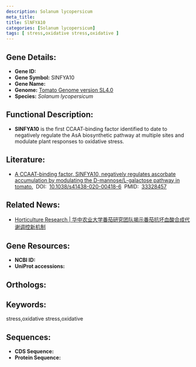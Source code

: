 ```yaml
---
description: Solanum lycopersicum
meta_title:
title: SlNFYA10
categories: [Solanum lycopersicum]
tags: [ stress,oxidative stress,oxidative ]
---
```


## Gene Details:
- **Gene ID:**	[]()
- **Gene Symbol:** SlNFYA10
- **Gene Name:** 
- **Genome:** [Tomato Genome version SL4.0]()
- **Species:** *Solanum lycopersicum*

## Functional Description:
   - **SlNFYA10** is the first CCAAT-binding factor identified to date to negatively regulate the AsA biosynthetic pathway at multiple sites and modulate plant responses to oxidative stress.

## Literature:
   - [A CCAAT-binding factor, SlNFYA10, negatively regulates ascorbate accumulation by modulating the D-mannose/L-galactose pathway in tomato.]( https://academic.oup.com/hr/article/doi/10.1038/s41438-020-00418-6/6445720?login=true)&nbsp;&nbsp;DOI:&nbsp;&nbsp;[10.1038/s41438-020-00418-6](https://academic.oup.com/hr/article/doi/10.1038/s41438-020-00418-6/6445720?login=true)&nbsp;&nbsp;PMID:&nbsp;&nbsp;[33328457](https://pubmed.ncbi.nlm.nih.gov/33328457/)

## Related News:
   - [Horticulture Research | 华中农业大学番茄研究团队揭示番茄抗坏血酸合成代谢调控新机制](https://mp.weixin.qq.com/s?__biz=Mzg3MDEwNDEyMg==&mid=2247501192&idx=4&sn=e5fcc0933b05c98d590c396d77dae06a&chksm=ce9068ddf9e7e1cbc81ebcb7103802b9ccaefc2124c4e02c003d67ba574f62dededa3dafa58d&scene=27#wechat_redirect)

## Gene Resources:
- **NCBI ID:** [](https://www.ncbi.nlm.nih.gov/gene/?term=)
- **UniProt accessions:** [](https://www.uniprot.org/uniprotkb//entry)

## Orthologs:

## Keywords:
stress,oxidative stress,oxidative

## Sequences:
- **CDS Sequence:**
- **Protein Sequence:**
